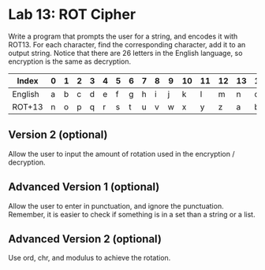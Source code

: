 # Lab 13: ROT Cipher

Write a program that prompts the user for a string, and encodes it with ROT13. For each character, find the corresponding character, add it to an output string. Notice that there are 26 letters in the English language, so encryption is the same as decryption.


| Index   | 0| 1| 2| 3| 4| 5| 6| 7| 8| 9|10|11|12|13|14|15|16|17|18|19|20|21|22|23|24|25|
|---------|--|--|--|--|--|--|--|--|--|--|--|--|--|--|--|--|--|--|--|--|--|--|--|--|--|--|
| English | a| b| c| d| e| f| g| h| i| j| k| l| m| n| o| p| q| r| s| t| u| v| w| x| y| z|
| ROT+13  | n| o| p| q| r| s| t| u| v| w| x| y| z| a| b| c| d| e| f| g| h| i| j| k| l| m|


## Version 2 (optional)

Allow the user to input the amount of rotation used in the encryption / decryption.

## Advanced Version 1 (optional)

Allow the user to enter in punctuation, and ignore the punctuation. Remember, it is easier to check if something is in a set than a string or a list.

## Advanced Version 2 (optional)

Use ord, chr, and modulus to achieve the rotation.
